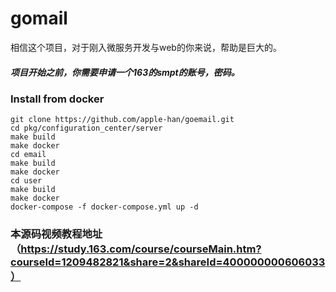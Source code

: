 # gomail
相信这个项目，对于刚入微服务开发与web的你来说，帮助是巨大的。
##### 项目开始之前，你需要申请一个163的smpt的账号，密码。
### Install from docker 
    git clone https://github.com/apple-han/goemail.git
    cd pkg/configuration_center/server
    make build
    make docker
    cd email
    make build
    make docker
    cd user
    make build
    make docker
    docker-compose -f docker-compose.yml up -d
### 本源码视频教程地址（https://study.163.com/course/courseMain.htm?courseId=1209482821&share=2&shareId=400000000606033）
